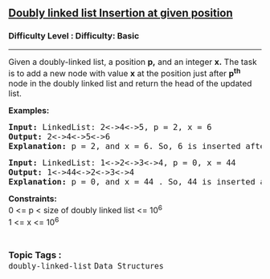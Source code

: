 <h2><a href="https://www.geeksforgeeks.org/problems/insert-a-node-in-doubly-linked-list/1?page=1&difficulty=Basic,Easy&status=unsolved,attempted&sortBy=submissions">Doubly linked list Insertion at given position</a></h2><h3>Difficulty Level : Difficulty: Basic</h3><hr><div class="problems_problem_content__Xm_eO"><p><span style="font-size: 12pt;">Given a doubly-linked list, a&nbsp;position <strong>p,</strong>&nbsp;and an integer <strong>x.</strong> The task is to add a&nbsp;new node with value <strong>x</strong> at the position just after <strong>p<sup>th</sup></strong> node in the doubly linked list and return the head of the updated list.</span></p>
<p><span style="font-size: 12pt;"><strong>Examples:</strong></span></p>
<pre><span style="font-size: 12pt;"><strong>Input: </strong>LinkedList: 2&lt;-&gt;4&lt;-&gt;5, p = 2, x = 6 
<strong>Output: </strong>2&lt;-&gt;4&lt;-&gt;5&lt;-&gt;6<strong>
Explanation: </strong>p = 2, and x = 6. So, 6 is inserted after p, i.e, at position 2 (0-based indexing).
</span></pre>
<pre><span style="font-size: 12pt;"><strong>Input: </strong>LinkedList: 1&lt;-&gt;2&lt;-&gt;3&lt;-&gt;4, p = 0, x = 44
<strong>Output: </strong>1&lt;-&gt;44&lt;-&gt;2&lt;-&gt;3&lt;-&gt;4<strong>
Explanation: </strong>p = 0, and x = 44 . So, 44 is inserted after p, i.e, at position 0 (0-based indexing).</span></pre>
<p><span style="font-size: 12pt;"><strong>Constraints:</strong><br>0 &lt;= <span style="font-family: -apple-system, BlinkMacSystemFont, 'Segoe UI', Roboto, Oxygen, Ubuntu, Cantarell, 'Open Sans', 'Helvetica Neue', sans-serif;">p &lt; </span><span style="font-family: -apple-system, BlinkMacSystemFont, 'Segoe UI', Roboto, Oxygen, Ubuntu, Cantarell, 'Open Sans', 'Helvetica Neue', sans-serif;">size of doubly linked list &lt;= 10<sup>6<br></sup></span></span><span style="font-size: 12pt;">1 &lt;= x<span style="font-family: -apple-system, BlinkMacSystemFont, 'Segoe UI', Roboto, Oxygen, Ubuntu, Cantarell, 'Open Sans', 'Helvetica Neue', sans-serif;">&nbsp;&lt;= 10</span><sup>6</sup></span></p></div><br><p><span style=font-size:18px><strong>Topic Tags : </strong><br><code>doubly-linked-list</code>&nbsp;<code>Data Structures</code>&nbsp;